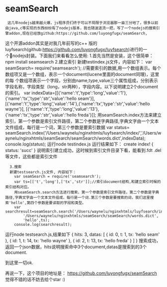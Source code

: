 seamSearch
==========
     这几年nodejs越来越火爆，js程序员们终于可以不局限于浏览器那一亩三分地了，很多以前由java,c等实现的东西纷纷有了nodejs版本，我也随波逐流一把，写了一个nodejs的搜索引擎addon,现在已经放github:https://github.com/luyongfugx/seamSearch,
这个开源addon其实是对我几年前写的c++ 版的luyfsearch(github:https://github.com/luyongfugx/luyfsearch)进行的一个nodejs封装。下面我们来看看怎么使用:
     1.首先当然是安装，这个很简单：
        npm install seamsearch
      2.建立索引
        新建testindex.js文件，内容如下：
        var seamSearch= require('seamsearch');
        //需要索引的数据,用一个数组表示。每个数组项又是一个数组，表示一个document(lucene里面的document同理)，这里的每            个数组项表示一个字段，分别由name,type,value三个属性组成，分别表示字段名称，字段类型（long，str两种），字段内容。以下说明建立2个document的索引。
        var indexData=[[{'name':'t','type':'long','value':'1'},{'name':'tx','type':'str','value':'hello seam'}],
        [{'name':'t','type':'long','value':'14'},{'name':'tx','type':'str','value':'hello wayne'}],
        [{'name':'t','type':'long','value':'13'},{'name':'tx','type':'str','value':'hello freda'}]];
 用seamSearch.index方法来建立索引，第一个参数是索引文件路径，第二个参数是字典路径,字典文字由一个文本文件组成，每行是一个词，第三个参数是要索引数据
        var status= seamSearch.index('/Users/waynelu/nginxhtmls/luyfsearch/index/','/Users/waynelu/nginxhtmls/seamSearch/seamSearch/words.dict',indexData);
        console.log(status);
     运行node testindex.js 运行结果如下：
    create index!
    { status: 'succ' }
说明索引建立成功，这时候到索引文件目录下看，能看到.fdt .del等文件，这些都是索引文件
     
      3.搜索
      新建testsearch.js文件, 内容如下：
        var seamSearch = require('seamsearch');
        var ts=[['t','long'],['tx','str']];//索引document结构,和建立索引时候的索引结构对应。
        用seamSearch.search方法进行搜索，第一个参数是索引文件路径，第二个参数是字典路径,字典文字由一个文本文件组成，每行是一个词.第三个参数是要搜索的词，我们这里搜索'hello',第四个参数是要读取的字段和类型。
        var searchresult=seamSearch.search('/Users/waynelu/nginxhtmls/luyfsearch/index/',
            '/Users/waynelu/nginxhtmls/seamSearch/seamSearch/words.dict',
            'hello',ts);
        console.log(searchresult);
运行node testsearch.js,结果如下
{ hits: 3,
  datas: 
   [ { id: 0, t: 1, tx: 'hello seam' },
     { id: 1, t: 14, tx: 'hello wayne' },
     { id: 2, t: 13, tx: 'hello freda' } ] }
搜索成功，返回一个json数据，hits说明搜索命中3个document,datas是搜索到的3个document.

到这里一切ok.

再说一下，这个项目的地址是：
https://github.com/luyongfugx/seamSearch
觉得不错的话不妨去给个star :)

       
